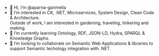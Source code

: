 - 👋 Hi, I’m @aparna-garimella
- 👀 I’m interested in C#, .NET, Microservices, System Design, Clean Code & Architecture.  
      Outside of work, I am interested in gardening, traveling, tinkering and making. 
- 🌱 I’m currently learning Ontology, RDF, JSON-LD, Hydra, SPARQL & Knowledge Graphs. 
- 💞️ I’m looking to collaborate on Semantic Web Applications & libraries to support Semantic techology integration with .NET.

<!---
aparna-garimella/aparna-garimella is a ✨ special ✨ repository because its `README.md` (this file) appears on your GitHub profile.
You can click the Preview link to take a look at your changes.
--->
